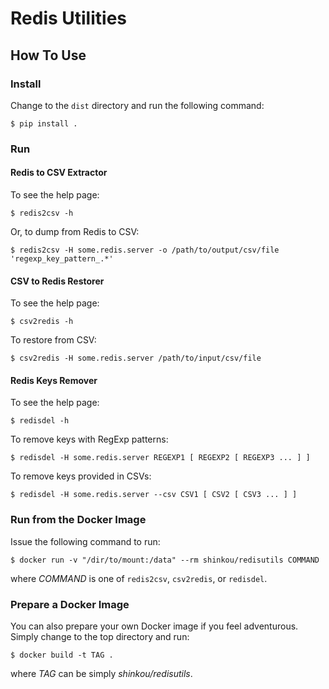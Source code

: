 # Redis Utilities

## How To Use

### Install

Change to the `dist` directory and run the following command:

```
$ pip install .
```

### Run

#### Redis to CSV Extractor

To see the help page:

```
$ redis2csv -h
```

Or, to dump from Redis to CSV:

```
$ redis2csv -H some.redis.server -o /path/to/output/csv/file 'regexp_key_pattern_.*'
```

#### CSV to Redis Restorer

To see the help page:

```
$ csv2redis -h
```

To restore from CSV:

```
$ csv2redis -H some.redis.server /path/to/input/csv/file
```

#### Redis Keys Remover

To see the help page:

```
$ redisdel -h
```

To remove keys with RegExp patterns:

```
$ redisdel -H some.redis.server REGEXP1 [ REGEXP2 [ REGEXP3 ... ] ]
```

To remove keys provided in CSVs:

```
$ redisdel -H some.redis.server --csv CSV1 [ CSV2 [ CSV3 ... ] ]
```

### Run from the Docker Image

Issue the following command to run:

```
$ docker run -v "/dir/to/mount:/data" --rm shinkou/redisutils COMMAND
```
where _COMMAND_ is one of `redis2csv`, `csv2redis`, or `redisdel`.

### Prepare a Docker Image

You can also prepare your own Docker image if you feel adventurous. Simply
change to the top directory and run:

```
$ docker build -t TAG .
```
where _TAG_ can be simply *shinkou/redisutils*.
